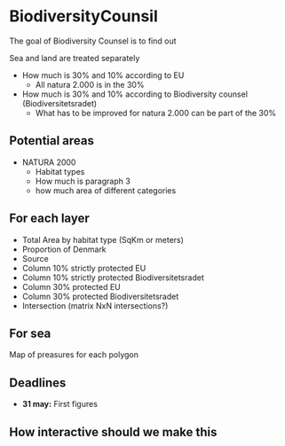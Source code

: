 
<!-- README.md is generated from README.Rmd. Please edit that file -->

# BiodiversityCounsil

<!-- badges: start -->
<!-- badges: end -->

The goal of Biodiversity Counsel is to find out

Sea and land are treated separately

-   How much is 30% and 10% according to EU
    -   All natura 2.000 is in the 30%
-   How much is 30% and 10% according to Biodiversity counsel
    (Biodiversitetsradet)
    -   What has to be improved for natura 2.000 can be part of the 30%

## Potential areas

-   NATURA 2000
    -   Habitat types
    -   How much is paragraph 3
    -   how much area of different categories

## For each layer

-   Total Area by habitat type (SqKm or meters)
-   Proportion of Denmark
-   Source
-   Column 10% strictly protected EU
-   Column 10% strictly protected Biodiversitetsradet
-   Column 30% protected EU
-   Column 30% protected Biodiversitetsradet
-   Intersection (matrix NxN intersections?)

## For sea

Map of preasures for each polygon

## Deadlines

-   **31 may:** First figures

## How interactive should we make this
